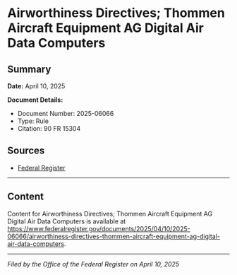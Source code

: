 # Airworthiness Directives; Thommen Aircraft Equipment AG Digital Air Data Computers

## Summary

**Date:** April 10, 2025

**Document Details:**
- Document Number: 2025-06066
- Type: Rule
- Citation: 90 FR 15304

## Sources
- [Federal Register](https://www.federalregister.gov/documents/2025/04/10/2025-06066/airworthiness-directives-thommen-aircraft-equipment-ag-digital-air-data-computers)

---

## Content

Content for Airworthiness Directives; Thommen Aircraft Equipment AG Digital Air Data Computers is available at https://www.federalregister.gov/documents/2025/04/10/2025-06066/airworthiness-directives-thommen-aircraft-equipment-ag-digital-air-data-computers.

---

*Filed by the Office of the Federal Register on April 10, 2025*
